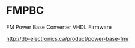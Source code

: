FMPBC
=====

FM Power Base Converter VHDL Firmware

http://db-electronics.ca/product/power-base-fm/

